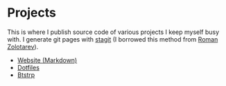 # Projects

This is where I publish source code of various projects I keep myself
busy with. I generate git pages with
[stagit](https://github.com/oxalorg/stagit) (I borrowed this method
from [Roman Zolotarev](https://www.romanzolotarev.com/stagit.html)).

- [Website (Markdown)](../src/website_md)
- [Dotfiles](../src/dotfiles)
- [Btstrp](../src/btstrp)

